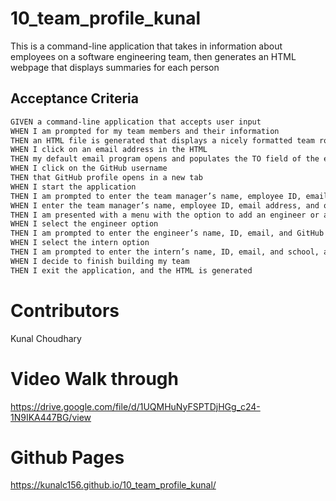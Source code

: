 # 10_team_profile_kunal

This is a command-line application that takes in information about employees on a software engineering team, then generates an HTML webpage that displays summaries for each person

## Acceptance Criteria

```md
GIVEN a command-line application that accepts user input
WHEN I am prompted for my team members and their information
THEN an HTML file is generated that displays a nicely formatted team roster based on user input
WHEN I click on an email address in the HTML
THEN my default email program opens and populates the TO field of the email with the address
WHEN I click on the GitHub username
THEN that GitHub profile opens in a new tab
WHEN I start the application
THEN I am prompted to enter the team manager’s name, employee ID, email address, and office number
WHEN I enter the team manager’s name, employee ID, email address, and office number
THEN I am presented with a menu with the option to add an engineer or an intern or to finish building my team
WHEN I select the engineer option
THEN I am prompted to enter the engineer’s name, ID, email, and GitHub username, and I am taken back to the menu
WHEN I select the intern option
THEN I am prompted to enter the intern’s name, ID, email, and school, and I am taken back to the menu
WHEN I decide to finish building my team
THEN I exit the application, and the HTML is generated
```

# Contributors
Kunal Choudhary

# Video Walk through
https://drive.google.com/file/d/1UQMHuNyFSPTDjHGg_c24-1N9IKA447BG/view

# Github Pages 
https://kunalc156.github.io/10_team_profile_kunal/
